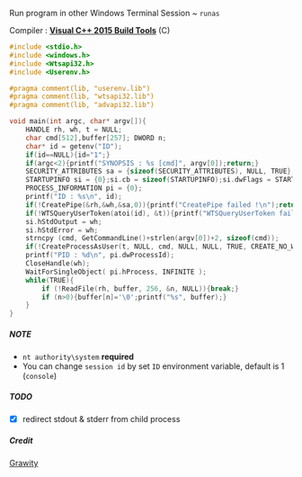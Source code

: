 Run program in other Windows Terminal Session ~ `runas`

Compiler : [**Visual C++ 2015 Build Tools**](http://landinghub.visualstudio.com/visual-cpp-build-tools) (C)
```C
#include <stdio.h>
#include <windows.h>
#include <Wtsapi32.h>
#include <Userenv.h>

#pragma comment(lib, "userenv.lib")
#pragma comment(lib, "wtsapi32.lib")
#pragma comment(lib, "advapi32.lib")

void main(int argc, char* argv[]){
	HANDLE rh, wh, t = NULL;
	char cmd[512],buffer[257]; DWORD n;
	char* id = getenv("ID");
	if(id==NULL){id="1";}
	if(argc<2){printf("SYNOPSIS : %s [cmd]", argv[0]);return;}
	SECURITY_ATTRIBUTES sa = {sizeof(SECURITY_ATTRIBUTES), NULL, TRUE}; 
	STARTUPINFO si = {0};si.cb = sizeof(STARTUPINFO);si.dwFlags = STARTF_USESTDHANDLES;
	PROCESS_INFORMATION pi = {0};
	printf("ID : %s\n", id);
	if(!CreatePipe(&rh,&wh,&sa,0)){printf("CreatePipe failed !\n");return;}
	if(!WTSQueryUserToken(atoi(id), &t)){printf("WTSQueryUserToken failed !\n");return;}
	si.hStdOutput = wh;
	si.hStdError = wh;
	strncpy (cmd, GetCommandLine()+strlen(argv[0])+2, sizeof(cmd));
	if(!CreateProcessAsUser(t, NULL, cmd, NULL, NULL, TRUE, CREATE_NO_WINDOW, 0, NULL, &si, &pi)){printf("CreateProcessAsUser failed !");return;}
	printf("PID : %d\n", pi.dwProcessId);
	CloseHandle(wh);
	WaitForSingleObject( pi.hProcess, INFINITE );
	while(TRUE){
        if (!ReadFile(rh, buffer, 256, &n, NULL)){break;}
        if (n>0){buffer[n]='\0';printf("%s", buffer);}
	}
}
```
##### NOTE
- `nt authority\system` **required**
- You can change `session id` by set `ID` environment variable, default is 1 (`console`)

##### TODO
- [x] redirect stdout & stderr from child process

##### Credit 
[Grawity](https://gist.github.com/grawity/871048)
